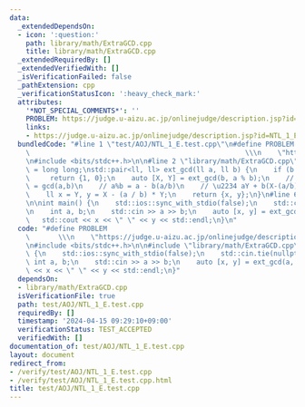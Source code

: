 ```yaml
---
data:
  _extendedDependsOn:
  - icon: ':question:'
    path: library/math/ExtraGCD.cpp
    title: library/math/ExtraGCD.cpp
  _extendedRequiredBy: []
  _extendedVerifiedWith: []
  _isVerificationFailed: false
  _pathExtension: cpp
  _verificationStatusIcon: ':heavy_check_mark:'
  attributes:
    '*NOT_SPECIAL_COMMENTS*': ''
    PROBLEM: https://judge.u-aizu.ac.jp/onlinejudge/description.jsp?id=NTL_1_E
    links:
    - https://judge.u-aizu.ac.jp/onlinejudge/description.jsp?id=NTL_1_E
  bundledCode: "#line 1 \"test/AOJ/NTL_1_E.test.cpp\"\n#define PROBLEM           \
    \                                                     \\\n    \"https://judge.u-aizu.ac.jp/onlinejudge/description.jsp?id=NTL_1_E\"\
    \n#include <bits/stdc++.h>\n\n#line 2 \"library/math/ExtraGCD.cpp\"\nusing ll\
    \ = long long;\nstd::pair<ll, ll> ext_gcd(ll a, ll b) {\n    if (b == 0)\n   \
    \     return {1, 0};\n    auto [X, Y] = ext_gcd(b, a % b);\n    // bX + (a%b)Y\
    \ = gcd(a,b)\n    // a%b = a - b(a/b)\n    // \u2234 aY + b(X-(a/b)Y) = gcd(a,b)\n\
    \    ll x = Y, y = X - (a / b) * Y;\n    return {x, y};\n}\n#line 6 \"test/AOJ/NTL_1_E.test.cpp\"\
    \n\nint main() {\n    std::ios::sync_with_stdio(false);\n    std::cin.tie(nullptr);\n\
    \n    int a, b;\n    std::cin >> a >> b;\n    auto [x, y] = ext_gcd(a, b);\n \
    \   std::cout << x << \" \" << y << std::endl;\n}\n"
  code: "#define PROBLEM                                                         \
    \       \\\n    \"https://judge.u-aizu.ac.jp/onlinejudge/description.jsp?id=NTL_1_E\"\
    \n#include <bits/stdc++.h>\n\n#include \"library/math/ExtraGCD.cpp\"\n\nint main()\
    \ {\n    std::ios::sync_with_stdio(false);\n    std::cin.tie(nullptr);\n\n   \
    \ int a, b;\n    std::cin >> a >> b;\n    auto [x, y] = ext_gcd(a, b);\n    std::cout\
    \ << x << \" \" << y << std::endl;\n}"
  dependsOn:
  - library/math/ExtraGCD.cpp
  isVerificationFile: true
  path: test/AOJ/NTL_1_E.test.cpp
  requiredBy: []
  timestamp: '2024-04-15 09:29:10+09:00'
  verificationStatus: TEST_ACCEPTED
  verifiedWith: []
documentation_of: test/AOJ/NTL_1_E.test.cpp
layout: document
redirect_from:
- /verify/test/AOJ/NTL_1_E.test.cpp
- /verify/test/AOJ/NTL_1_E.test.cpp.html
title: test/AOJ/NTL_1_E.test.cpp
---
```

